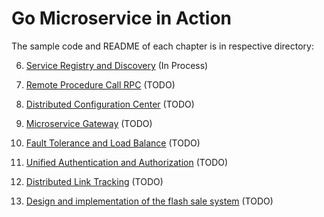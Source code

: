 # Go Microservice in Action

The sample code and README of each chapter is in respective directory:

6. [Service Registry and Discovery](https://github.com/HoffmanZheng/Golang-Demo/tree/master/Go_Microservice_in_Action/chapter_6_service_registry_and_discovery) (In Process)

7. [Remote Procedure Call RPC](https://github.com/HoffmanZheng/Golang-Demo/tree/master/Go_Microservice_in_Action/chapter_7_remote_procedure_call) (TODO)

8. [Distributed Configuration Center](https://github.com/HoffmanZheng/Golang-Demo/tree/master/Go_Microservice_in_Action/chapter_8_distributed_configuration_center) (TODO)

9. [Microservice Gateway](https://github.com/HoffmanZheng/Golang-Demo/tree/master/Go_Microservice_in_Action/chapter_9_microservice_gateway) (TODO)

10. [Fault Tolerance and Load Balance](https://github.com/HoffmanZheng/Golang-Demo/tree/master/Go_Microservice_in_Action/chapter_10_fault_tolerance_and_load_balance) (TODO)

11. [Unified Authentication and Authorization](https://github.com/HoffmanZheng/Golang-Demo/tree/master/Go_Microservice_in_Action/chapter_11_unified_authentication_and_authorization) (TODO)

12. [Distributed Link Tracking](https://github.com/HoffmanZheng/Golang-Demo/tree/master/Go_Microservice_in_Action/chapter_12_distributed_link_tracking) (TODO)

13. [Design and implementation of the flash sale system](https://github.com/HoffmanZheng/Golang-Demo/tree/master/Go_Microservice_in_Action/chapter_13_design_and_implementation_of_the_flash_sale_system) (TODO)